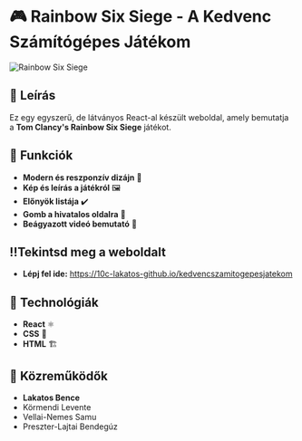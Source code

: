# 🎮 Rainbow Six Siege - A Kedvenc Számítógépes Játékom
![Rainbow Six Siege](https://logowik.com/content/uploads/images/rainbow-six-siege1279.jpg)

## 📝 Leírás
Ez egy egyszerű, de látványos React-al készült weboldal, amely bemutatja a **Tom Clancy's Rainbow Six Siege** játékot.

## 🚀 Funkciók
- **Modern és reszponzív dizájn** 🎨
- **Kép és leírás a játékról** 🖼️
- **Előnyök listája** ✔️
- **Gomb a hivatalos oldalra** 🔗
- **Beágyazott videó bemutató** 🎥

## ‼️Tekintsd meg a weboldalt
- **Lépj fel ide:** https://10c-lakatos-github.io/kedvencszamitogepesjatekom

## 📌 Technológiák
- **React** ⚛️
- **CSS** 🎨
- **HTML** 🏗️

## 👥 Közreműködők
- **Lakatos Bence**
- Körmendi Levente
- Vellai-Nemes Samu
- Preszter-Lajtai Bendegúz
